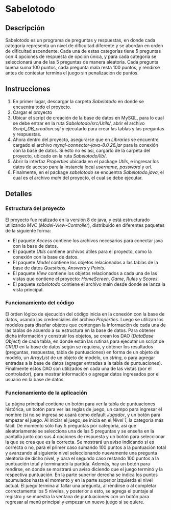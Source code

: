 # Sabelotodo

## Descripción

Sabelotodo es un programa de preguntas y respuestas, en donde cada categoría representa un nivel de dificultad diferente y se abordan en orden de dificultad ascendente. Cada una de estas categorías tiene 5 preguntas con 4 opciones de respuesta de opción única, y para cada categoría se seleccionará una de las 5 preguntas de manera aleatoria. Cada pregunta buena suma 100 puntos, cada pregunta mala resta 100 puntos, y rendirse antes de contestar termina el juego sin penalización de puntos.

## Instrucciones

1. En primer lugar, descargar la carpeta *Sabelotodo* en donde se encuentra todo el proyecto.
2. Cargar el proyecto
3. Ubicar el script de creación de la base de datos en MySQL, para lo cual se debe entrar en la ruta *Sabelotodo/src/Utils/*, abrir el archivo *Script_DB_creation.sql* y ejecutarlo para crear las tablas y las preguntas y respuestas.
4. Ahora dentro del proyecto, asegurarse que en *Libraries* se encuentre cargado el archivo *mysql-connector-java-8.0.26.jar* para la conexión con la base de datos. Si esto no es así, cargarlo de la carpeta del proyecto, ubicado en la ruta *Sabelotodo/lib/*.
5. Abrir la interfaz *Properties* ubicada en el package *Utils*, e ingresar los datos de acceso para la instancia local *username*, *password* y *url*.
6. Finalmente, en el package *sabelotodo* se encuentra *Sabelotodo.java*, el cual es el archivo *main* del proyecto, el cual se debe ejecutar.

## Detalles

### Estructura del proyecto
El proyecto fue realizado en la versión 8 de java, y está estructurado utilizando *MVC* (*Model-View-Controller*), distribuido en diferentes paquetes de la siguiente forma:
* El paquete *Access* contiene los archivos necesarios para conectar java con la base de datos.
* El paquete *Utils* contiene archivos útiles para el proyecto, como la conexión con la base de datos.
* El paquete *Model* contiene los objetos relacionados a las tablas de la base de datos *Questions*, *Answers* y *Points*.
* El paquete *View* contiene los objetos relacionados a cada una de las vistas que contiene el proyecto: *HomeScreen*, *Game*, *Rules* y *Scores*.
* El paquete *sabelotodo* contiene el archivo main desde donde se lanza la vista principal.

### Funcionamiento del código
El órden lógico de ejecución del código inicia en la conexión con la base de datos, usando las credenciales del archivo *Properties*. Luego se utilizan los modelos para diseñar objetos que contengan la información de cada una de las tablas de acuerdo a su estructura en la base de datos. Para obtener dicha información y construir los objetos, se crean los DAO (*DataBase Object*) de cada tabla, en donde están las rutinas para ejecutar un script de *CRUD* en la base de datos según se requiera, y obtener los resultados (preguntas, respuestas, tabla de puntuaciones) en forma de un objeto de modelo, un *ArrayList* de un objeto de modelo, un *string*, o para agregar entradas a la base de datos (agregar entradas a la tabla de puntuaciones). Finalmente estos DAO son utilizados en cada una de las vistas (por el controlador), para mostrar información o agregar datos ingresados por el usuario en la base de datos.

### Funcionamiento de la aplicación
La págna principal contiene un botón para ver la tabla de puntuaciones histórica, un botón para ver las reglas de juego, un campo para ingresar el nombre (si no se ingresa se usará como default *Jugador*, y un botón para empezar el juego.
Al iniciar el juego, se inicia en el *Nivel 1*, la categoría más fácil. De momento sólo hay 5 preguntas por categoría, así que aleatoriamente se selecciona una de las 5 preguntas y se enseña en la pantalla junto con sus 4 opciones de respuesta y un botón para seleccionar la que se crea que es la correcta. Se mostrará un aviso indicando si es correcta o no, para el primer caso sumando 100 puntos a la puntuación total y avanzando al siguiente nivel seleccionando nuevamente una pregunta aleatoria de dicho nivel, y para el segundo caso restando 100 puntos a la puntuación total y terminando la partida. Además, hay un botón para rendirse, en donde se mostrará un aviso diciendo que el juego terminó y la respectiva puntuación. En la parte superior derecha se indica los puntos acumulados hasta el momento y en la parte superior izquierda el nivel actual. El juego termina al fallar una pregunta, al rendirse o al completar correctamente los 5 niveles, y posterior a esto, se agrega el puntaje al registro y se muestra la ventana de puntuaciones con un botón para regresar al menú principal y empezar un nuevo juego si se quiere.
